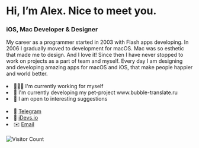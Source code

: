 <h1>Hi, I’m Alex. Nice to meet you.</h1>
<h3>iOS, Mac Developer & Designer</h3>
My career as a programmer started in 2003 with Flash apps developing. In 2006 I gradually moved to development for macOS. Mac was so esthetic that made me to design. And I love it! Since then I have never stopped to work on projects as a part of team and myself. Every day I am designing and developing amazing apps for macOS and iOS, that make people happier and world better.
</br>
</br>

<li> 👨🏼‍💻 I'm currently working for myself </li> 
<li> 🦄 I'm currently developing my pet-project www.bubble-translate.ru </li> 
<li> 🍿 I am open to interesting suggestions </li>
</br>
<!-- ![GitHub stats](https://github-readme-stats.vercel.app/api?username=bartleby&show_icons=true&theme=cobalt) -->
<!-- ![Top Langs](https://github-readme-stats.vercel.app/api/top-langs/?username=bartleby&layout=compact&theme=cobalt) -->

<li> 💬 <a href="https://t.me/bart1eby">Telegram</a></li> 
<li> 🚀 <a href=https://idevs.io>iDevs.io</a></li>
<li> ✉️ <a href=mailto:hello@idevs.io>Email</a></li>
<br>
<img alt="Visitor Count" src="https://visitor-badge.glitch.me/badge?page_id=bartleby.bartleby">
